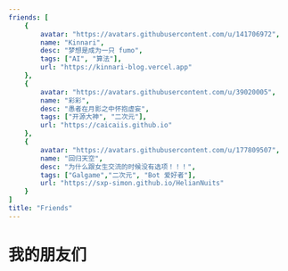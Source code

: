 ```yaml
---
friends: [
    {
        avatar: "https://avatars.githubusercontent.com/u/141706972",
        name: "Kinnari",
        desc: "梦想是成为一只 fumo",
        tags: ["AI", "算法"],
        url: "https://kinnari-blog.vercel.app"
    },
    {
        avatar: "https://avatars.githubusercontent.com/u/39020005",
        name: "彩彩",
        desc: "愚者在月影之中怀抱虚妄",
        tags: ["开源大神", "二次元"],
        url: "https://caicaiis.github.io"
    },
    {
        avatar: "https://avatars.githubusercontent.com/u/177809507",
        name: "回归天空",
        desc: "为什么跟女生交流的时候没有选项！！！",
        tags: ["Galgame","二次元", "Bot 爱好者"],
        url: "https://sxp-simon.github.io/HelianNuits"
    }
]
title: "Friends"
---
```


# 我的朋友们